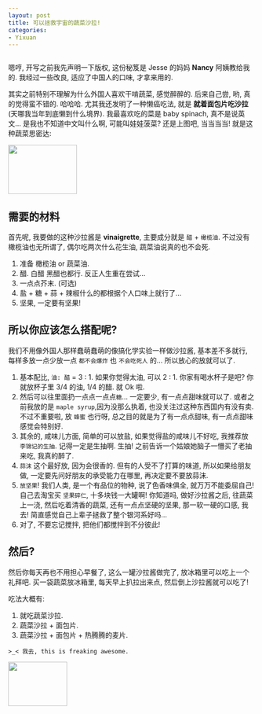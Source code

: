 ```yaml
---
layout: post
title: 可以拯救宇宙的蔬菜沙拉!
categories:
- Yixuan
---
```


<embed autostart="true" hidden="false" loop=-1 src="http://openmindclub.qiniudn.com/Yixuan/music/bagbag.mp3"></embed>

嗯哼, 开写之前我先声明一下版权, 这份秘笈是 Jesse 的妈妈 **Nancy** 阿姨教给我的. 我经过一些改良, 适应了中国人的口味, 才拿来用的.

其实之前特别不理解为什么外国人喜欢干啃蔬菜, 感觉醉醉的. 后来自己尝, 哟, 真的觉得蛮不错的. 哈哈哈. 尤其我还发明了一种懒癌吃法, 就是 **就着面包片吃沙拉** (天哪我当年到底懒到什么境界). 我最喜欢吃的菜是 baby spinach, 真不是说英文... 是我也不知道中文叫什么啊, 可能叫娃娃菠菜? 还是上图吧, 当当当当! 就是这种蔬菜思密达:

<img width="140" height="100" class="img-responsive" src="http://openmindclub.qiniudn.com/Yixuan/image/babySpinach.jpg">



## 需要的材料

首先呢, 我要做的这种沙拉酱是 **vinaigrette**, 主要成分就是 `醋` + `橄榄油`. 不过没有橄榄油也无所谓了, 偶尔吃两次什么花生油, 蔬菜油说真的也不会死.

1. 准备 橄榄油 or 蔬菜油.
2. 醋. 白醋 黑醋也都行. 反正人生重在尝试...
3. 一点点芥末. (可选)
4. 盐 + 糖 + 蒜 + 辣椒什么的都根据个人口味上就行了...
6. 坚果, 一定要有坚果!


## 所以你应该怎么搭配呢?

我们不用像外国人那样蠢萌蠢萌的像搞化学实验一样做沙拉酱, 基本差不多就行, 每样多放一点少放一点 `都不会爆炸` 也 `不会吃死人` 的... 所以放心的放就可以了.

1. 基本配比, `油: 醋` = 3 : 1. 如果你觉得太油, 可以 2 : 1. 你家有喝水杯子是吧? 你就放杯子里 3/4 的油, 1/4 的醋. 就 Ok 啦.
2. 然后可以往里面扔一点点一点点`糖`... 一定要少, 有一点点甜味就可以了. 或者之前我放的是 `maple syrup`,因为没那么执着, 也没关注过这种东西国内有没有卖. 不过不重要啦, 放 `蜂蜜` 也行呀, 总之目的就是为了有一点点甜味, 有一点点甜味感觉会特别好.
3. 其余的, 咸味儿方面, 简单的可以放盐, 如果觉得盐的咸味儿不好吃, 我推荐放 `李锦记的生抽`. 记得一定是生抽啊. 生抽! 之前告诉一个姑娘她脑子一懵买了老抽来吃, 我真的醉了.
4. `蒜沫` 这个最好放, 因为会很香的. 但有的人受不了打算的味道, 所以如果给朋友做, 一定要先问好朋友的承受能力在哪里, 再决定要不要放蒜沫.
5. `放坚果`! 我们人类, 是一个有品位的物种, 说了色香味俱全, 就万万不能委屈自己! 自己去淘宝买 `坚果碎仁`, 十多块钱一大罐啊! 你知道吗, 做好沙拉酱之后, 往蔬菜上一浇, 然后吃着清香的蔬菜, 还有一点点坚硬的坚果, 那一软一硬的口感, 我去! 简直感觉自己上辈子拯救了整个银河系好吗...
6. 对了, 不要忘记搅拌, 把他们都搅拌到不分彼此! 

## 然后?
然后你每天再也不用担心早餐了, 这么一罐沙拉酱做完了, 放冰箱里可以吃上一个礼拜吧. 买一袋蔬菜放冰箱里, 每天早上扒拉出来点, 然后倒上沙拉酱就可以吃了!

吃法大概有:

1. 就吃蔬菜沙拉.
2. 蔬菜沙拉 + 面包片.
3. 蔬菜沙拉 + 面包片 + 热腾腾的麦片.

`>_< 我去, this is freaking awesome.`

<img width="120" height="90" class="img-responsive" src="http://openmindclub.qiniudn.com/Yixuan/image/spinachSalad.jpg">

